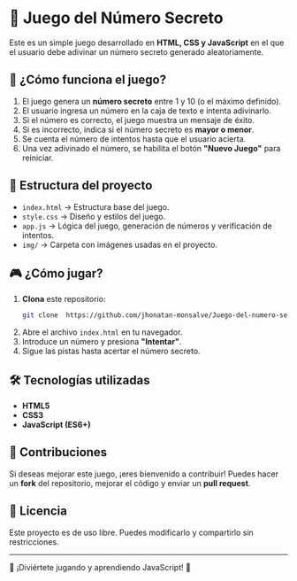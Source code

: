 # 🎯 Juego del Número Secreto  

Este es un simple juego desarrollado en **HTML, CSS y JavaScript** en el que el usuario debe adivinar un número secreto generado aleatoriamente.  

## 🚀 ¿Cómo funciona el juego?  

1. El juego genera un **número secreto** entre 1 y 10 (o el máximo definido).  
2. El usuario ingresa un número en la caja de texto e intenta adivinarlo.  
3. Si el número es correcto, el juego muestra un mensaje de éxito.  
4. Si es incorrecto, indica si el número secreto es **mayor o menor**.  
5. Se cuenta el número de intentos hasta que el usuario acierta.  
6. Una vez adivinado el número, se habilita el botón **"Nuevo Juego"** para reiniciar.  

## 📂 Estructura del proyecto  

- `index.html` → Estructura base del juego.  
- `style.css` → Diseño y estilos del juego.  
- `app.js` → Lógica del juego, generación de números y verificación de intentos.  
- `img/` → Carpeta con imágenes usadas en el proyecto.  

## 🎮 ¿Cómo jugar?  

1. **Clona** este repositorio:  
   ```sh
   git clone  https://github.com/jhonatan-monsalve/Juego-del-numero-secreto.git
   ```
2. Abre el archivo `index.html` en tu navegador.  
3. Introduce un número y presiona **"Intentar"**.  
4. Sigue las pistas hasta acertar el número secreto.  

## 🛠️ Tecnologías utilizadas  

- **HTML5**  
- **CSS3**  
- **JavaScript (ES6+)**  

## 🌟 Contribuciones  

Si deseas mejorar este juego, ¡eres bienvenido a contribuir! Puedes hacer un **fork** del repositorio, mejorar el código y enviar un **pull request**.  

## 📜 Licencia  

Este proyecto es de uso libre. Puedes modificarlo y compartirlo sin restricciones.  

---

🔹 ¡Diviértete jugando y aprendiendo JavaScript! 🎲  
